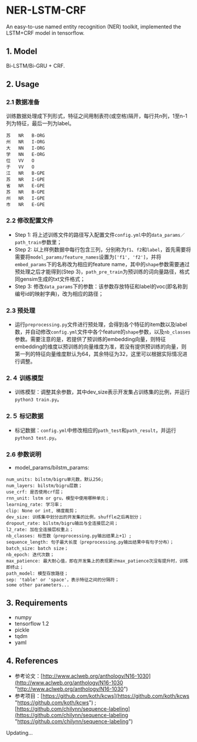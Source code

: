 # NER-LSTM-CRF
An easy-to-use named entity recognition (NER) toolkit, implemented the LSTM+CRF model in tensorflow.

## 1. Model
Bi-LSTM/Bi-GRU + CRF.

## 2. Usage
### 2.1 数据准备
训练数据处理成下列形式，特征之间用制表符(或空格)隔开，每行共n列，1至n-1列为特征，最后一列为label。

    苏   NR   B-ORG
    州   NR   I-ORG
    大   NN   I-ORG
    学   NN   E-ORG
    位   VV   O
    于   VV   O
    江   NR   B-GPE
    苏   NR   I-GPE
    省   NR   E-GPE
    苏   NR   B-GPE
    州   NR   I-GPE
    市   NR   E-GPE
### 2.2 修改配置文件
- Step 1: 将上述训练文件的路径写入配置文件`config.yml`中的`data_params／path_train`参数里；
- Step 2: 以上样例数据中每行包含三列，分别称为`f1`、`f2`和`label`，首先需要将需要将`model_params/feature_names`设置为`['f1', 'f2']`，并将`embed_params`下的名称改为相应的feature name，其中的`shape`参数需要通过预处理之后才能得到(Step 3)，`path_pre_train`为预训练的词向量路径，格式同gensim生成的txt文件格式；
- Step 3: 修改`data_params`下的参数：该参数存放特征和label的voc(即名称到编号id的映射字典)，改为相应的路径；

### 2.3 预处理
- 运行`preprocessing.py`文件进行预处理，会得到各个特征的item数以及label数，并自动修改`config.yml`文件中各个feature的`shape`参数，以及`nb_classes`参数。需要注意的是，若提供了预训练的embedding向量，则特征embedding的维度以预训练的向量维度为准，若没有提供预训练的向量，则第一列的特征向量维度默认为64，其余特征为32，这里可以根据实际情况进行调整。

### 2.４ 训练模型
- 训练模型：调整其余参数，其中dev_size表示开发集占训练集的比例，并运行`python3 train.py`。

### 2.５ 标记数据
- 标记数据：`config.yml`中修改相应的`path_test`和`path_result`，并运行`python3 test.py`。

### 2.6 参数说明
- model_params/bilstm_params:


```
num_units: bilstm/bigru单元数，默认256;
num_layers: bilstm/bigru层数；
use_crf: 是否使用crf层；
rnn_unit: lstm or gru，模型中使用哪种单元；
learning_rate: 学习率；
clip: None or int, 梯度裁剪；
dev_size: 训练集中划分出的开发集的比例，shuffle之后再划分；
dropout_rate: bilstm/bigru输出与全连接层之间；
l2_rate: 加在全连接层权重上；
nb_classes: 标签数（preprocessing.py输出结果上+1）;
sequence_length: 句子最大长度（preprocessing.py输出结果中有句子分布）；
batch_size: batch size；
nb_epoch: 迭代次数；
max_patience: 最大耐心值，即在开发集上的表现累计max_patience次没有提升时，训练即终止；
path_model: 模型存放路径；
sep: 'table' or 'space'，表示特征之间的分隔符；
some other parameters...
```

## 3. Requirements
- numpy
- tensorflow 1.2
- pickle
- tqdm
- yaml

## 4. References
- 参考论文：[http://www.aclweb.org/anthology/N16-1030](http://www.aclweb.org/anthology/N16-1030 "http://www.aclweb.org/anthology/N16-1030")
- 参考项目：[https://github.com/koth/kcws](https://github.com/koth/kcws "https://github.com/koth/kcws") ; [https://github.com/chilynn/sequence-labeling](https://github.com/chilynn/sequence-labeling "https://github.com/chilynn/sequence-labeling")

Updating...
